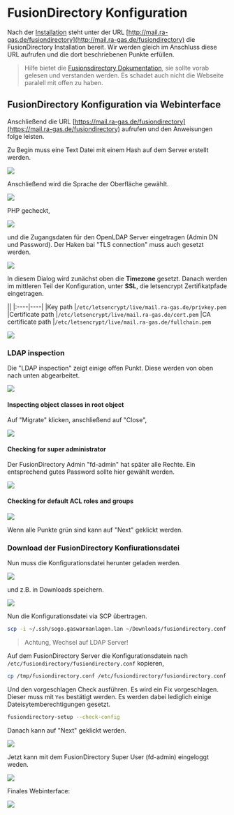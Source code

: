 # FusionDirectory Konfiguration
Nach der [Installation](./ch04-01-Installation-FusionDirectory.html) steht unter der URL [http://mail.ra-gas.de/fusiondirectory](http://mail.ra-gas.de/fusiondirectory) die FusionDirectory Installation bereit. Wir werden gleich im Anschluss diese URL aufrufen und die dort beschriebenen Punkte erfüllen.

>Hilfe bietet die [Fusionsdirectory Dokumentation][fusiondirectory-user-manual-v1.3], sie sollte vorab gelesen und verstanden werden. Es schadet auch nicht die Webseite paralell mit offen zu haben.


## FusionDirectory Konfiguration via Webinterface
Anschließend die URL [https://mail.ra-gas.de/fusiondirectory](https://mail.ra-gas.de/fusiondirectory) aufrufen und den Anweisungen folge leisten.

Zu Begin muss eine Text Datei mit einem Hash auf dem Server erstellt werden.

[![](../images/fusiondirectory-konfiguration-01.png)](../images/fusiondirectory-konfiguration-01.png)

Anschließend wird die Sprache der Oberfläche gewählt.

[![](../images/fusiondirectory-konfiguration-02.png)](../images/fusiondirectory-konfiguration-02.png)

PHP gecheckt,

[![](../images/fusiondirectory-konfiguration-03.png)](../images/fusiondirectory-konfiguration-03.png)

und die Zugangsdaten für den OpenLDAP Server eingetragen (Admin DN und Password).
Der Haken bai "TLS connection" muss auch gesetzt werden.

[![](../images/fusiondirectory-konfiguration-04.png)](../images/fusiondirectory-konfiguration-04.png)

In diesem Dialog wird zunächst oben die **Timezone** gesetzt. Danach werden im mittleren Teil der Konfiguration, unter **SSL**, die letsencrypt Zertifikatpfade eingetragen.

||
|:----|----|
|Key path            |`/etc/letsencrypt/live/mail.ra-gas.de/privkey.pem`
|Certificate path    |`/etc/letsencrypt/live/mail.ra-gas.de/cert.pem`
|CA certificate path |`/etc/letsencrypt/live/mail.ra-gas.de/fullchain.pem`

[![](../images/fusiondirectory-konfiguration-05.png)](../images/fusiondirectory-konfiguration-05.png)

### LDAP inspection
Die "LDAP inspection" zeigt einige offen Punkt. Diese werden von oben nach unten abgearbeitet.

[![](../images/fusiondirectory-konfiguration-07.png)](../images/fusiondirectory-konfiguration-07.png)

#### Inspecting object classes in root object
Auf "Migrate" klicken, anschließend auf "Close",

[![](../images/fusiondirectory-konfiguration-08.png)](../images/fusiondirectory-konfiguration-08.png)

#### Checking for super administrator
Der FusionDirectory Admin "fd-admin" hat später alle Rechte. Ein entsprechend gutes Password sollte hier gewählt werden.

[![](../images/fusiondirectory-konfiguration-09.png)](../images/fusiondirectory-konfiguration-09.png)

#### Checking for default ACL roles and groups
[![](../images/fusiondirectory-konfiguration-10.png)](../images/fusiondirectory-konfiguration-10.png)

Wenn alle Punkte grün sind kann auf "Next" geklickt werden.

### Download der FusionDirectory Konfiurationsdatei
Nun muss die Konfigurationsdatei herunter geladen werden.

[![](../images/fusiondirectory-konfiguration-11.png)](../images/fusiondirectory-konfiguration-11.png)

und z.B. in Downloads speichern.

[![](../images/fusiondirectory-konfiguration-12.png)](../images/fusiondirectory-konfiguration-12.png)

Nun die Konfigurationsdatei via SCP übertragen.

```bash
scp -i ~/.ssh/sogo.gaswarnanlagen.lan ~/Downloads/fusiondirectory.conf sogo@192.168.89.16:/tmp
```

> Achtung, Wechsel auf LDAP Server!

Auf dem FusionDirectory Server die Konfigurationsdatein nach `/etc/fusiondirectory/fusiondirectory.conf` kopieren,

```bash
cp /tmp/fusiondirectory.conf /etc/fusiondirectory/fusiondirectory.conf
```

Und den vorgeschlagen Check ausführen. Es wird ein Fix vorgeschlagen. Dieser muss mit `Yes` bestätigt werden. Es werden dabei lediglich einige Dateisytemberechtigungen gesetzt.

```bash
fusiondirectory-setup --check-config
```

Danach kann auf "Next" geklickt werden.

[![](../images/fusiondirectory-konfiguration-13.png)](../images/fusiondirectory-konfiguration-13.png)


Jetzt kann mit dem FusionDirectory Super User (fd-admin) eingeloggt weden.

[![](../images/fusiondirectory-konfiguration-14.png)](../images/fusiondirectory-konfiguration-14.png)

Finales Webinterface:

[![](../images/fusiondirectory-konfiguration-15.png)](../images/fusiondirectory-konfiguration-15.png)



[fusiondirectory-user-manual-v1.3]: https://fusiondirectory-user-manual.readthedocs.io/en/1.3/index.html
